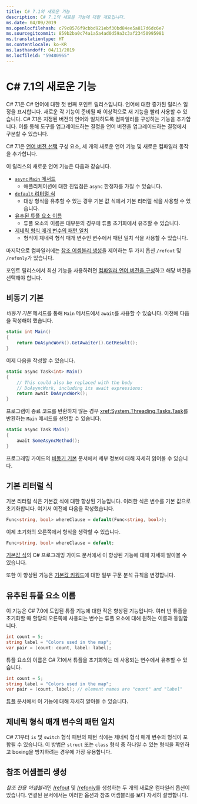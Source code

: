 ```yaml
---
title: C# 7.1의 새로운 기능
description: C# 7.1의 새로운 기능에 대한 개요입니다.
ms.date: 04/09/2019
ms.openlocfilehash: c79c8576f9cbbd921ebf30bd84ee5a817d6dc6e7
ms.sourcegitcommit: 859b2ba0c74a1a5a4ad0d59a3c3af23450995981
ms.translationtype: HT
ms.contentlocale: ko-KR
ms.lasthandoff: 04/11/2019
ms.locfileid: "59480965"
---
```

# <a name="whats-new-in-c-71"></a>C# 7.1의 새로운 기능

C# 7.1은 C# 언어에 대한 첫 번째 포인트 릴리스입니다. 언어에 대한 증가된 릴리스 일정을 표시합니다. 새로운 각 기능이 준비될 때 이상적으로 새 기능을 빨리 사용할 수 있습니다. C# 7.1은 지정된 버전의 언어와 일치하도록 컴파일러를 구성하는 기능을 추가합니다. 이를 통해 도구를 업그레이드하는 결정을 언어 버전을 업그레이드하는 결정에서 구분할 수 있습니다.

C# 7.1은 [언어 버전 선택](../language-reference/configure-language-version.md) 구성 요소, 세 개의 새로운 언어 기능 및 새로운 컴파일러 동작을 추가합니다.

이 릴리스의 새로운 언어 기능은 다음과 같습니다.

* [`async` `Main` 메서드](#async-main)
  - 애플리케이션에 대한 진입점은 `async` 한정자를 가질 수 있습니다.
* [`default` 리터럴 식](#default-literal-expressions)
  - 대상 형식을 유추할 수 있는 경우 기본 값 식에서 기본 리터럴 식을 사용할 수 있습니다.
* [유추된 튜플 요소 이름](#inferred-tuple-element-names)
  - 튜플 요소의 이름은 대부분의 경우에 튜플 초기화에서 유추할 수 있습니다.
* [제네릭 형식 매개 변수의 패턴 일치](#pattern-matching-on-generic-type-parameters)
  - 형식이 제네릭 형식 매개 변수인 변수에서 패턴 일치 식을 사용할 수 있습니다.

마지막으로 컴파일러에는 [참조 어셈블리 생성](#reference-assembly-generation)을 제어하는 두 가지 옵션 `/refout` 및 `/refonly`가 있습니다.

포인트 릴리스에서 최신 기능을 사용하려면 [컴파일러 언어 버전을 구성](../language-reference/configure-language-version.md)하고 해당 버전을 선택해야 합니다.

## <a name="async-main"></a>비동기 기본

*비동기 기본* 메서드를 통해 `Main` 메서드에서 `await`를 사용할 수 있습니다.
이전에 다음을 작성해야 했습니다.

```csharp
static int Main()
{
    return DoAsyncWork().GetAwaiter().GetResult();
}
```

이제 다음을 작성할 수 있습니다.

```csharp
static async Task<int> Main()
{
    // This could also be replaced with the body
    // DoAsyncWork, including its await expressions:
    return await DoAsyncWork();
}
```

프로그램이 종료 코드를 반환하지 않는 경우 <xref:System.Threading.Tasks.Task>를 반환하는 `Main` 메서드를 선언할 수 있습니다.

```csharp
static async Task Main()
{
    await SomeAsyncMethod();
}
```

프로그래밍 가이드의 [비동기 기본](../programming-guide/main-and-command-args/index.md) 문서에서 세부 정보에 대해 자세히 읽어볼 수 있습니다.

## <a name="default-literal-expressions"></a>기본 리터럴 식

기본 리터럴 식은 기본값 식에 대한 향상된 기능입니다.
이러한 식은 변수를 기본 값으로 초기화합니다. 여기서 이전에 다음을 작성했습니다.

```csharp
Func<string, bool> whereClause = default(Func<string, bool>);
```

이제 초기화의 오른쪽에서 형식을 생략할 수 있습니다.

```csharp
Func<string, bool> whereClause = default;
```

[기본값 식](../programming-guide/statements-expressions-operators/default-value-expressions.md)의 C# 프로그래밍 가이드 문서에서 이 향상된 기능에 대해 자세히 알아볼 수 있습니다.

또한 이 향상된 기능은 [기본값 키워드](../language-reference/keywords/default.md)에 대한 일부 구문 분석 규칙을 변경합니다.

## <a name="inferred-tuple-element-names"></a>유추된 튜플 요소 이름

이 기능은 C# 7.0에 도입된 튜플 기능에 대한 작은 향상된 기능입니다. 여러 번 튜플을 초기화할 때 할당의 오른쪽에 사용되는 변수는 튜플 요소에 대해 원하는 이름과 동일합니다.

```csharp
int count = 5;
string label = "Colors used in the map";
var pair = (count: count, label: label);
```

튜플 요소의 이름은 C# 7.1에서 튜플을 초기화하는 데 사용되는 변수에서 유추할 수 있습니다.

```csharp
int count = 5;
string label = "Colors used in the map";
var pair = (count, label); // element names are "count" and "label"
```

[튜플](../tuples.md) 문서에서 이 기능에 대해 자세히 알아볼 수 있습니다.

## <a name="pattern-matching-on-generic-type-parameters"></a>제네릭 형식 매개 변수의 패턴 일치

C# 7.1부터 `is` 및 `switch` 형식 패턴의 패턴 식에는 제네릭 형식 매개 변수의 형식이 포함될 수 있습니다. 이 방법은 `struct` 또는 `class` 형식 중 하나일 수 있는 형식을 확인하고 boxing을 방지하려는 경우에 가장 유용합니다.

## <a name="reference-assembly-generation"></a>참조 어셈블리 생성

*참조 전용 어셈블리*인 [/refout](../language-reference/compiler-options/refout-compiler-option.md) 및 [/refonly](../language-reference/compiler-options/refonly-compiler-option.md)를 생성하는 두 개의 새로운 컴파일러 옵션이 있습니다.
연결된 문서에서는 이러한 옵션과 참조 어셈블리를 보다 자세히 설명합니다.
